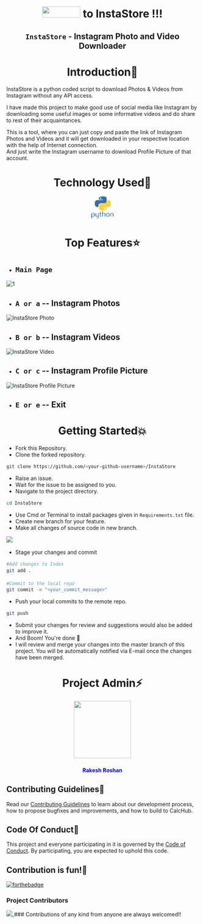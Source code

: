 # <p align="center"><img src="https://user-images.githubusercontent.com/73993775/142762615-39e07bb5-0cec-4f3e-a687-cecdbbc1c531.gif" height="29px" width="100px">  to InstaStore !!!</p>

## <p align="center">```InstaStore``` - Instagram Photo and Video Downloader</p>

<center><h1 align="center">Introduction📌</h1></center>

InstaStore is a python coded script to download Photos &amp; Videos from Instagram without any API access.

I have made this project to make good use of social media like Instagram by downloading some useful images or some informative videos and do share to rest of their acquaintances.

This is a tool, where you can just copy and paste the link of Instagram Photos and Videos and it will get downloaded in your respective location with the help of Internet connection.<br>
And just write the Instagram username to download Profile Picture of that account. <br>

<center><h1 align="center">Technology Used🚀</h1></center>
<p align="center"><a href="https://www.w3schools.com/python/" target="_blank"> <img src="https://raw.githubusercontent.com/devicons/devicon/master/icons/python/python-original-wordmark.svg" alt="Python" width="70" height="60"/> </a>

<center><h1 align="center">Top Features⭐</h1></center>

- ## ```Main Page```

![1](https://user-images.githubusercontent.com/73993775/144720617-d16ac70c-f29a-4bdb-a665-d12ed9e8a02b.jpg)

- ## ```A or a``` -- Instagram Photos

![InstaStore Photo](https://user-images.githubusercontent.com/73993775/142864010-d7d2048c-4ea8-4efb-8759-993c847bf110.gif)

- ## ```B or b``` -- Instagram Videos

![InstaStore Video](https://user-images.githubusercontent.com/73993775/142864128-6177e11a-2a03-49bb-bd9b-3b16dff9da66.gif)

- ## ```C or c``` -- Instagram Profile Picture

![InstaStore Profile Picture](https://user-images.githubusercontent.com/73993775/142864206-d329f63b-e644-41a1-b4aa-b02c6372f39a.gif)

- ## ```E or e``` -- Exit

<center><h1 align="center">Getting Started💥</h1></center>

- Fork this Repository.
- Clone the forked repository.
```bash
git clone https://github.com/<your-github-username>/InstaStore
```
- Raise an issue.
- Wait for the issue to be assigned to you.
- Navigate to the project directory.
```bash
cd InstaStore
```
- Use Cmd or Terminal to install packages given in ```Requirements.txt``` file.
- Create new branch for your feature.
- Make all changes of source code in new branch.
<img src="https://user-images.githubusercontent.com/74819092/124509254-3faa9c00-ddef-11eb-9fd5-4e2ca9ee64cb.png">

- Stage your changes and commit
```bash
#Add changes to Index
git add .

#Commit to the local repo
git commit -m "<your_commit_message>"
```
- Push your local commits to the remote repo.
```bash
git push
```
- Submit your changes for review and suggestions would also be added to improve it.
- And Boom! You're done 🥳
- I will review and merge your changes into the master branch of this project. You will be automatically notified via E-mail once the changes have been merged.

<h1 align=center>Project Admin⚡</h1>
<p align="center">
  <a href="https://github.com/Rakesh9100"><img src="https://avatars.githubusercontent.com/u/73993775?v=4" width=150px height=150px /></a> 
  <h4 align="center" style="color:blue;">Rakesh Roshan
</h4>
</p>

## Contributing Guidelines📑

Read our [Contributing Guidelines](https://github.com/Rakesh9100/InstaStore/blob/master/.github/ContributingGuidelines.md) to learn about our development process, how to propose bugfixes and improvements, and how to build to CalcHub.

## Code Of Conduct📑

This project and everyone participating in it is governed by the [Code of Conduct](https://github.com/Rakesh9100/InstaStore/blob/master/CODE_OF_CONDUCT.md). By participating, you are expected to uphold this code.

## Contribution is fun!🧡

[![forthebadge](https://forthebadge.com/images/badges/built-with-love.svg)](https://forthebadge.com)


### Project Contributors
<a href="https://github.com/Rakesh9100/InstaStore/graphs/contributors">
<img src="https://contrib.rocks/image?repo=Rakesh9100/InstaStore" />
</a>
### Contributions of any kind from anyone are always welcomed!!
